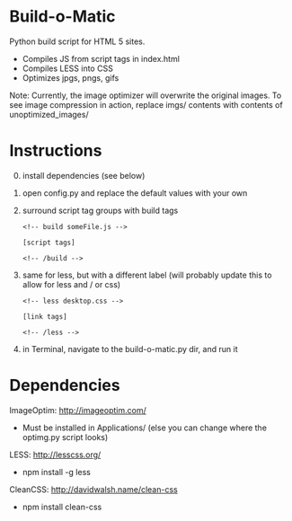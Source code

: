 Build-o-Matic
=============

Python build script for HTML 5 sites.

- Compiles JS from script tags in index.html
- Compiles LESS into CSS
- Optimizes jpgs, pngs, gifs

Note: Currently, the image optimizer will overwrite the original images. To see image compression in action, replace
imgs/ contents with contents of unoptimized_images/


Instructions
=============
0. install dependencies (see below)
1. open config.py and replace the default values with your own
2. surround script tag groups with build tags

	```
	<!-- build someFile.js -->
	```

	```
	[script tags]
	```

	```
	<!-- /build -->
	```

3. same for less, but with a different label (will probably update this to allow for less and / or css)

	```
	<!-- less desktop.css -->
	```

	```
	[link tags]
	```

	```
	<!-- /less -->
	```

4. in Terminal, navigate to the build-o-matic.py dir, and run it

Dependencies
=============

ImageOptim: http://imageoptim.com/
- Must be installed in Applications/ (else you can change where the optimg.py script looks)

LESS: http://lesscss.org/
- npm install -g less

CleanCSS: http://davidwalsh.name/clean-css
- npm install clean-css





